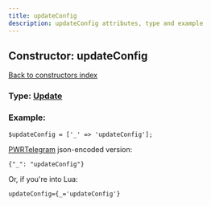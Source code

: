 ```yaml
---
title: updateConfig
description: updateConfig attributes, type and example
---
```

## Constructor: updateConfig  
[Back to constructors index](index.md)






### Type: [Update](../types/Update.md)


### Example:

```
$updateConfig = ['_' => 'updateConfig'];
```  

[PWRTelegram](https://pwrtelegram.xyz) json-encoded version:

```
{"_": "updateConfig"}
```


Or, if you're into Lua:  


```
updateConfig={_='updateConfig'}

```


